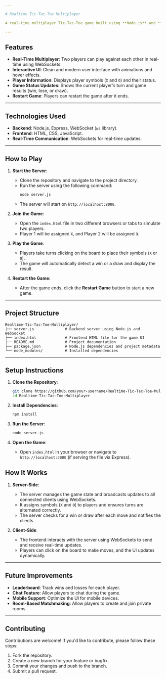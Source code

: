 ```yaml
---

# Realtime Tic-Tac-Toe Multiplayer

A real-time multiplayer Tic-Tac-Toe game built using **Node.js** and **WebSockets**. Players can join the game from different browsers or devices and play against each other in real-time.

---
```


## Features

- **Real-Time Multiplayer**: Two players can play against each other in real-time using WebSockets.
- **Interactive UI**: Clean and modern user interface with animations and hover effects.
- **Player Information**: Displays player symbols (`X` and `O`) and their status.
- **Game Status Updates**: Shows the current player's turn and game results (win, lose, or draw).
- **Restart Game**: Players can restart the game after it ends.

---

## Technologies Used

- **Backend**: Node.js, Express, WebSocket (`ws` library).
- **Frontend**: HTML, CSS, JavaScript.
- **Real-Time Communication**: WebSockets for real-time updates.

---

## How to Play

1. **Start the Server**:
   - Clone the repository and navigate to the project directory.
   - Run the server using the following command:
     ```bash
     node server.js
     ```
   - The server will start on `http://localhost:8000`.

2. **Join the Game**:
   - Open the `index.html` file in two different browsers or tabs to simulate two players.
   - Player 1 will be assigned `X`, and Player 2 will be assigned `O`.

3. **Play the Game**:
   - Players take turns clicking on the board to place their symbols (`X` or `O`).
   - The game will automatically detect a win or a draw and display the result.

4. **Restart the Game**:
   - After the game ends, click the **Restart Game** button to start a new game.

---

## Project Structure

```
Realtime-Tic-Tac-Toe-Multiplayer/
├── server.js              # Backend server using Node.js and WebSocket
├── index.html             # Frontend HTML file for the game UI
├── README.md              # Project documentation
├── package.json           # Node.js dependencies and project metadata
└── node_modules/          # Installed dependencies
```

---

## Setup Instructions

1. **Clone the Repository**:
   ```bash
   git clone https://github.com/your-username/Realtime-Tic-Tac-Toe-Multiplayer.git
   cd Realtime-Tic-Tac-Toe-Multiplayer
   ```

2. **Install Dependencies**:
   ```bash
   npm install
   ```

3. **Run the Server**:
   ```bash
   node server.js
   ```

4. **Open the Game**:
   - Open `index.html` in your browser or navigate to `http://localhost:3000` (if serving the file via Express).

## How It Works

1. **Server-Side**:
   - The server manages the game state and broadcasts updates to all connected clients using WebSockets.
   - It assigns symbols (`X` and `O`) to players and ensures turns are alternated correctly.
   - The server checks for a win or draw after each move and notifies the clients.

2. **Client-Side**:
   - The frontend interacts with the server using WebSockets to send and receive real-time updates.
   - Players can click on the board to make moves, and the UI updates dynamically.

---

## Future Improvements

- **Leaderboard**: Track wins and losses for each player.
- **Chat Feature**: Allow players to chat during the game.
- **Mobile Support**: Optimize the UI for mobile devices.
- **Room-Based Matchmaking**: Allow players to create and join private rooms.

---

## Contributing

Contributions are welcome! If you'd like to contribute, please follow these steps:

1. Fork the repository.
2. Create a new branch for your feature or bugfix.
3. Commit your changes and push to the branch.
4. Submit a pull request.
